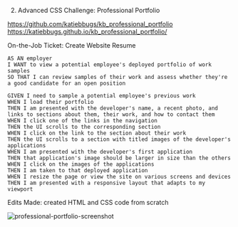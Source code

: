 2. Advanced CSS Challenge: Professional Portfolio

https://github.com/katiebbugs/kb_professional_portfolio
https://katiebbugs.github.io/kb_professional_portfolio/

On-the-Job Ticket: Create Website Resume

    AS AN employer
    I WANT to view a potential employee's deployed portfolio of work samples
    SO THAT I can review samples of their work and assess whether they're a good candidate for an open position

    GIVEN I need to sample a potential employee's previous work
    WHEN I load their portfolio
    THEN I am presented with the developer's name, a recent photo, and links to sections about them, their work, and how to contact them
    WHEN I click one of the links in the navigation
    THEN the UI scrolls to the corresponding section
    WHEN I click on the link to the section about their work
    THEN the UI scrolls to a section with titled images of the developer's applications
    WHEN I am presented with the developer's first application
    THEN that application's image should be larger in size than the others
    WHEN I click on the images of the applications
    THEN I am taken to that deployed application
    WHEN I resize the page or view the site on various screens and devices
    THEN I am presented with a responsive layout that adapts to my viewport

Edits Made: created HTML and CSS code from scratch

![professional-portfolio-screenshot](https://user-images.githubusercontent.com/79028196/112789200-c9411580-9019-11eb-929e-16e239ba9270.png)
